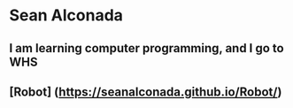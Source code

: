 # Sean Alconada
## I am learning computer programming, and I go to WHS
## [Robot] (https://seanalconada.github.io/Robot/)
